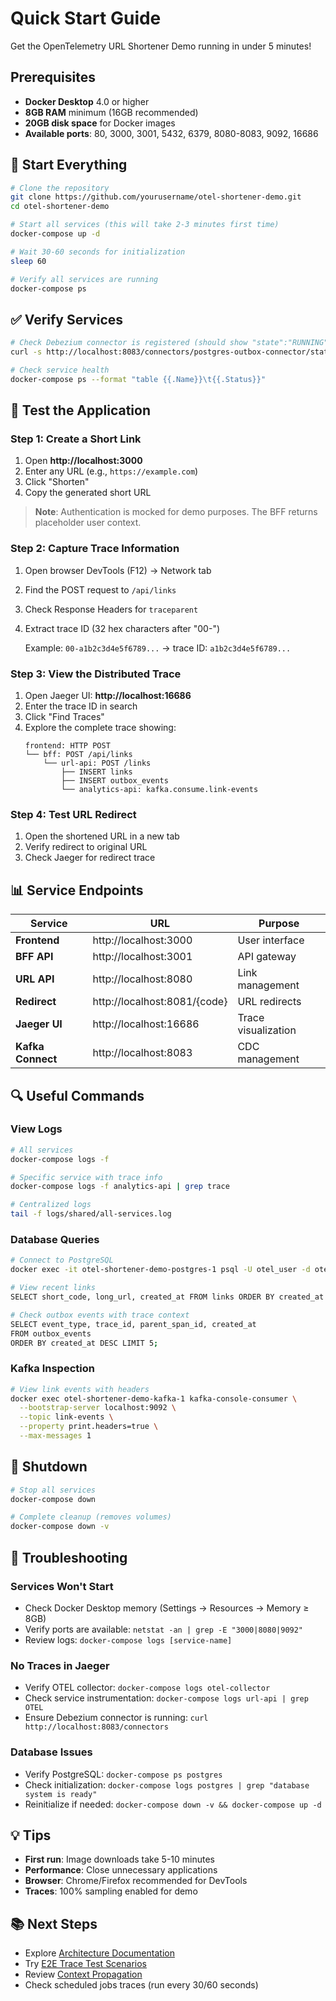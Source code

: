 # Quick Start Guide

Get the OpenTelemetry URL Shortener Demo running in under 5 minutes!

## Prerequisites

- **Docker Desktop** 4.0 or higher
- **8GB RAM** minimum (16GB recommended)
- **20GB disk space** for Docker images
- **Available ports**: 80, 3000, 3001, 5432, 6379, 8080-8083, 9092, 16686

## 🚀 Start Everything

```bash
# Clone the repository
git clone https://github.com/yourusername/otel-shortener-demo.git
cd otel-shortener-demo

# Start all services (this will take 2-3 minutes first time)
docker-compose up -d

# Wait 30-60 seconds for initialization
sleep 60

# Verify all services are running
docker-compose ps
```

## ✅ Verify Services

```bash
# Check Debezium connector is registered (should show "state":"RUNNING")
curl -s http://localhost:8083/connectors/postgres-outbox-connector/status | grep state

# Check service health
docker-compose ps --format "table {{.Name}}\t{{.Status}}"
```

## 🎯 Test the Application

### Step 1: Create a Short Link

1. Open **http://localhost:3000**
2. Enter any URL (e.g., `https://example.com`)
3. Click "Shorten"
4. Copy the generated short URL

> **Note**: Authentication is mocked for demo purposes. The BFF returns placeholder user context.

### Step 2: Capture Trace Information

1. Open browser DevTools (F12) → Network tab
2. Find the POST request to `/api/links`
3. Check Response Headers for `traceparent`
4. Extract trace ID (32 hex characters after "00-")
   
   Example: `00-a1b2c3d4e5f6789...` → trace ID: `a1b2c3d4e5f6789...`

### Step 3: View the Distributed Trace

1. Open Jaeger UI: **http://localhost:16686**
2. Enter the trace ID in search
3. Click "Find Traces"
4. Explore the complete trace showing:
   ```
   frontend: HTTP POST
   └── bff: POST /api/links
       └── url-api: POST /links
           ├── INSERT links
           ├── INSERT outbox_events
           └── analytics-api: kafka.consume.link-events
   ```

### Step 4: Test URL Redirect

1. Open the shortened URL in a new tab
2. Verify redirect to original URL
3. Check Jaeger for redirect trace

## 📊 Service Endpoints

| Service | URL | Purpose |
|---------|-----|---------|
| **Frontend** | http://localhost:3000 | User interface |
| **BFF API** | http://localhost:3001 | API gateway |
| **URL API** | http://localhost:8080 | Link management |
| **Redirect** | http://localhost:8081/{code} | URL redirects |
| **Jaeger UI** | http://localhost:16686 | Trace visualization |
| **Kafka Connect** | http://localhost:8083 | CDC management |

## 🔍 Useful Commands

### View Logs
```bash
# All services
docker-compose logs -f

# Specific service with trace info
docker-compose logs -f analytics-api | grep trace

# Centralized logs
tail -f logs/shared/all-services.log
```

### Database Queries
```bash
# Connect to PostgreSQL
docker exec -it otel-shortener-demo-postgres-1 psql -U otel_user -d otel_shortener_db

# View recent links
SELECT short_code, long_url, created_at FROM links ORDER BY created_at DESC LIMIT 5;

# Check outbox events with trace context
SELECT event_type, trace_id, parent_span_id, created_at 
FROM outbox_events 
ORDER BY created_at DESC LIMIT 5;
```

### Kafka Inspection
```bash
# View link events with headers
docker exec otel-shortener-demo-kafka-1 kafka-console-consumer \
  --bootstrap-server localhost:9092 \
  --topic link-events \
  --property print.headers=true \
  --max-messages 1
```

## 🛑 Shutdown

```bash
# Stop all services
docker-compose down

# Complete cleanup (removes volumes)
docker-compose down -v
```

## 🐛 Troubleshooting

### Services Won't Start
- Check Docker Desktop memory (Settings → Resources → Memory ≥ 8GB)
- Verify ports are available: `netstat -an | grep -E "3000|8080|9092"`
- Review logs: `docker-compose logs [service-name]`

### No Traces in Jaeger
- Verify OTEL collector: `docker-compose logs otel-collector`
- Check service instrumentation: `docker-compose logs url-api | grep OTEL`
- Ensure Debezium connector is running: `curl http://localhost:8083/connectors`

### Database Issues
- Verify PostgreSQL: `docker-compose ps postgres`
- Check initialization: `docker-compose logs postgres | grep "database system is ready"`
- Reinitialize if needed: `docker-compose down -v && docker-compose up -d`

## 💡 Tips

- **First run**: Image downloads take 5-10 minutes
- **Performance**: Close unnecessary applications
- **Browser**: Chrome/Firefox recommended for DevTools
- **Traces**: 100% sampling enabled for demo

## 📚 Next Steps

- Explore [Architecture Documentation](docs/ARCHITECTURE.md)
- Try [E2E Trace Test Scenarios](docs/E2E_TRACE_TEST_PROCEDURE.md)
- Review [Context Propagation](docs/CONTEXT_PROPAGATION.md)
- Check scheduled jobs traces (run every 30/60 seconds) 
